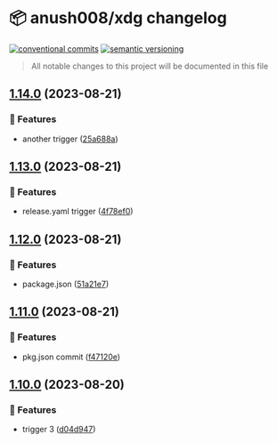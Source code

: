 # 📦 anush008/xdg changelog

[![conventional commits](https://img.shields.io/badge/conventional%20commits-1.0.0-yellow.svg)](https://conventionalcommits.org)
[![semantic versioning](https://img.shields.io/badge/semantic%20versioning-2.0.0-green.svg)](https://semver.org)

> All notable changes to this project will be documented in this file

## [1.14.0](https://github.com/Anush008/xdg/compare/v1.13.0...v1.14.0) (2023-08-21)


### 🍕 Features

* another trigger ([25a688a](https://github.com/Anush008/xdg/commit/25a688a338b5b961ad0a742ed22ed12947705ef5))

## [1.13.0](https://github.com/Anush008/xdg/compare/v1.12.0...v1.13.0) (2023-08-21)


### 🍕 Features

* release.yaml trigger ([4f78ef0](https://github.com/Anush008/xdg/commit/4f78ef03da695e1c00196eb8858675d3380d836e))

## [1.12.0](https://github.com/Anush008/xdg/compare/v1.11.0...v1.12.0) (2023-08-21)


### 🍕 Features

* package.json ([51a21e7](https://github.com/Anush008/xdg/commit/51a21e7deb3bb2624e012865941b03c2a8bb9fa7))

## [1.11.0](https://github.com/Anush008/xdg/compare/v1.10.0...v1.11.0) (2023-08-21)


### 🍕 Features

* pkg.json commit ([f47120e](https://github.com/Anush008/xdg/commit/f47120e0292986774d6c96b2e3bf12331275a006))

## [1.10.0](https://github.com/Anush008/xdg/compare/v1.9.0...v1.10.0) (2023-08-20)


### 🍕 Features

* trigger 3 ([d04d947](https://github.com/Anush008/xdg/commit/d04d9476ebde01ab9041879c38f4e73a48d1f6c6))

